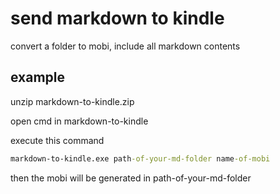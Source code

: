 # send markdown to kindle

convert a folder to mobi, include all markdown contents

## example

unzip markdown-to-kindle.zip

open cmd in markdown-to-kindle

execute this command

``` cmd
markdown-to-kindle.exe path-of-your-md-folder name-of-mobi
```

then the mobi will be generated in path-of-your-md-folder